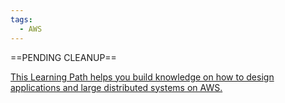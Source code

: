 ```yaml
---
tags:
  - AWS
---
```

==PENDING CLEANUP==
 
[This Learning Path helps you build knowledge on how to design applications and large distributed systems on AWS.](https://explore.skillbuilder.aws/learn/public/learning_plan/view/1044/solutions-architect-knowledge-badge-readiness-path?trk=584fad87-840e-461e-9281-280915222830&sc_channel=el)


